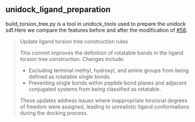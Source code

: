<h2>unidock_ligand_preparation</h2>
<p>build_torsion_tree.py is a tool in unidock_tools used to prepare the unidock sdf.Here we compare the features before and after the modification of <a href='https://github.com/dptech-corp/Uni-Dock/pull/58'>#58</a>.</p>

<blockquote cite="https://www.huxley.net/bnw/four.html](https://github.com/dptech-corp/Uni-Dock/pull/58">
<p>Update ligand torsion tree construction rules</p>

<p>This commit improves the definition of rotatable bonds in the ligand torsion tree construction. Changes include:</p>
<ul>
    <li>Excluding terminal methyl, hydroxyl, and amine groups from being defined as rotatable single bonds.</li>
    <li>Preventing single bonds within peptide bond planes and adjacent conjugated systems from being classified as rotatable.</li>
</ul>
<p>These updates address issues where inappropriate torsional degrees of freedom were assigned, leading to unrealistic ligand conformations during the docking process.</p>
</blockquote>

